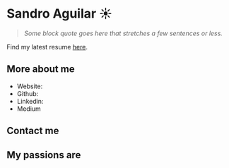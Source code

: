# Sandro Aguilar :sunny:
> *Some block quote goes here that stretches a few sentences or less.*

Find my latest resume [here](http://shorturl.at/pxJ46).

## More about me
- Website:
- Github:
- Linkedin:
- Medium

## Contact me

## My passions are
